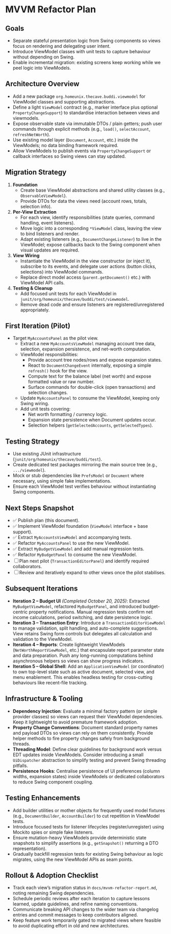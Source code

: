 # MVVM Refactor Plan

## Goals
- Separate stateful presentation logic from Swing components so views focus on rendering and delegating user intent.
- Introduce ViewModel classes with unit tests to capture behaviour without depending on Swing.
- Enable incremental migration: existing screens keep working while we peel logic into ViewModels.

## Architecture Overview
- Add a new package `org.homeunix.thecave.buddi.viewmodel` for ViewModel classes and supporting abstractions.
- Define a light `ViewModel` contract (e.g., marker interface plus optional `PropertyChangeSupport`) to standardise interaction between views and viewmodels.
- Expose observable state via immutable DTOs / plain getters; push user commands through explicit methods (e.g., `load()`, `selectAccount`, `refreshNetWorth`).
- Use existing model layer (`Document`, `Account`, etc.) inside the ViewModels; no data binding framework required.
- Allow ViewModels to publish events via `PropertyChangeSupport` or callback interfaces so Swing views can stay updated.

## Migration Strategy
1. **Foundation**
   - Create base ViewModel abstractions and shared utility classes (e.g., `ObservableViewModel`).
   - Provide DTOs for data the views need (account rows, totals, selection info).
2. **Per-View Extraction**
   - For each view, identify responsibilities (state queries, command handling, event listeners).
   - Move logic into a corresponding `*ViewModel` class, leaving the view to bind listeners and render.
   - Adapt existing listeners (e.g., `DocumentChangeListener`) to live in the ViewModel; expose callbacks back to the Swing component when visual updates are required.
3. **View Wiring**
   - Instantiate the ViewModel in the view constructor (or inject it), subscribe to its events, and delegate user actions (button clicks, selections) into ViewModel commands.
   - Replace direct model access (`parent.getDocument()` etc.) with ViewModel API calls.
4. **Testing & Cleanup**
   - Add focused unit tests for each ViewModel in `junit/org/homeunix/thecave/buddi/test/viewmodel`.
   - Remove dead code and ensure listeners are registered/unregistered appropriately.

## First Iteration (Pilot)
- Target `MyAccountsPanel` as the pilot view.
  - Extract a new `MyAccountsViewModel` managing account tree data, selection, expansion persistence, and net-worth computation.
  - ViewModel responsibilities:
    - Provide account tree nodes/rows and expose expansion states.
    - React to `DocumentChangeEvent` internally, exposing a simple `refresh()` hook for the view.
    - Compute text for the balance label (net worth) and expose formatted value or raw number.
    - Surface commands for double-click (open transactions) and selection changes.
  - Update `MyAccountsPanel` to consume the ViewModel, keeping only Swing wiring.
  - Add unit tests covering:
    - Net worth formatting / currency logic.
    - Expansion state persistence when Document updates occur.
    - Selection helpers (`getSelectedAccounts`, `getSelectedTypes`).

## Testing Strategy
- Use existing JUnit infrastructure (`junit/org/homeunix/thecave/buddi/test`).
- Create dedicated test packages mirroring the main source tree (e.g., `.../viewmodel`).
- Mock or stub dependencies like `PrefsModel` or `Document` where necessary, using simple fake implementations.
- Ensure each ViewModel test verifies behaviour without instantiating Swing components.

## Next Steps Snapshot
- ✅ Publish plan (this document).
- ✅ Implement ViewModel foundation (`ViewModel` interface + base support).
- ✅ Extract `MyAccountsViewModel` and accompanying tests.
- ✅ Refactor `MyAccountsPanel` to use the new ViewModel.
- ✅ Extract `MyBudgetViewModel` and add manual regression tests.
- ✅ Refactor `MyBudgetPanel` to consume the new ViewModel.
- ☐ Plan next pilot (`TransactionEditorPanel`) and identify required collaborators.
- ☐ Review and iteratively expand to other views once the pilot stabilises.

## Subsequent Iterations
- **Iteration 2 – Budget UI** *(Completed October 20, 2025)*: Extracted `MyBudgetViewModel`, refactored `MyBudgetPanel`, and introduced budget-centric property notifications. Manual regression tests confirm net income calculations, period switching, and date persistence logic.
- **Iteration 3 – Transaction Entry**: Introduce a `TransactionEditorViewModel` to manage validation, split handling, and auto-complete suggestions. View retains Swing form controls but delegates all calculation and validation to the ViewModel.
- **Iteration 4 – Reports**: Create lightweight ViewModels (`NetWorthReportViewModel`, etc.) that encapsulate report parameter state and data preparation. Push any long-running computations behind asynchronous helpers so views can show progress indicators.
- **Iteration 5 – Global Shell**: Add an `ApplicationViewModel` (or coordinator) to own top-level state such as active document, selected view, and menu enablement. This enables headless testing for cross-cutting behaviours like recent-file tracking.

## Infrastructure & Tooling
- **Dependency Injection**: Evaluate a minimal factory pattern (or simple provider classes) so views can request their ViewModel dependencies. Keep it lightweight to avoid premature framework adoption.
- **Property Change Conventions**: Document standard property names and payload DTOs so views can rely on them consistently. Provide helper methods to fire property changes safely from background threads.
- **Threading Model**: Define clear guidelines for background work versus EDT updates inside ViewModels. Consider introducing a small `UiDispatcher` abstraction to simplify testing and prevent Swing threading pitfalls.
- **Persistence Hooks**: Centralise persistence of UI preferences (column widths, expansion states) inside ViewModels or dedicated collaborators to reduce Swing component coupling.

## Testing Enhancements
- Add builder utilities or mother objects for frequently used model fixtures (e.g., `DocumentBuilder`, `AccountBuilder`) to cut repetition in ViewModel tests.
- Introduce focused tests for listener lifecycles (register/unregister) using Mockito spies or simple fake listeners.
- Ensure mutation-heavy ViewModels provide deterministic state snapshots to simplify assertions (e.g., `getSnapshot()` returning a DTO representation).
- Gradually backfill regression tests for existing Swing behaviour as logic migrates, using the new ViewModel APIs as seam points.

## Rollout & Adoption Checklist
- Track each view’s migration status in `docs/mvvm-refactor-report.md`, noting remaining Swing dependencies.
- Schedule periodic reviews after each iteration to capture lessons learned, update guidelines, and refine naming conventions.
- Communicate breaking API changes to the wider team via changelog entries and commit messages to keep contributors aligned.
- Keep feature work temporarily gated to migrated views where feasible to avoid duplicating effort in old and new architectures.
